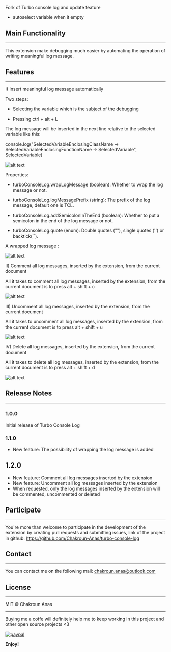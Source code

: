 Fork of Turbo console log and update feature

 * autoselect variable when it empty
## Main Functionality

---

This extension make debugging much easier by automating the operation of writing meaningful log message.

## Features

---

I) Insert meaningful log message automatically

Two steps:

- Selecting the variable which is the subject of the debugging

- Pressing ctrl + alt + L

The log message will be inserted in the next line relative to the selected variable like this:

console.log("SelectedVariableEnclosingClassName -> SelectedVariableEnclosingFunctionName -> SelectedVariable", SelectedVariable)

![alt text](https://image.ibb.co/dysw7p/insert_log_message.gif "Inserting meaningful log message after selecting a variable")

Properties:

- turboConsoleLog.wrapLogMessage (boolean): Whether to wrap the log message or not.

- turboConsoleLog.logMessagePrefix (string): The prefix of the log message, default one is TCL.

- turboConsoleLog.addSemicolonInTheEnd (boolean): Whether to put a semicolon in the end of the log message or not.

- turboConsoleLog.quote (enum): Double quotes (""), single quotes ('') or backtick(``).

A wrapped log message :

![alt text](https://image.ibb.co/h9yfYU/wrap_log_message.gif "Wrapping The log message")

II) Comment all log messages, inserted by the extension, from the current document

All it takes to comment all log messages, inserted by the extension, from the current document is to press alt + shift + c

![alt text](https://image.ibb.co/eVwTL9/comment_log_messages.gif "Comment all log messages, inserted by the extension, from the current file")

III) Uncomment all log messages, inserted by the extension, from the current document

All it takes to uncomment all log messages, inserted by the extension, from the current document is to press alt + shift + u

![alt text](https://image.ibb.co/cp9q09/uncomment_log_messages.gif "Uncomment all log messages, inserted by the extension, from the current file")

IV) Delete all log messages, inserted by the extension, from the current document

All it takes to delete all log messages, inserted by the extension, from the current document is to press alt + shift + d

![alt text](https://image.ibb.co/jv9UtU/delete_all_log_messages.gif "Delete all log messages, inserted by the extension, from the current file")

## Release Notes

---

### 1.0.0

Initial release of Turbo Console Log

### 1.1.0

- New feature: The possibility of wrapping the log message is added

## 1.2.0

- New feature: Comment all log messages inserted by the extension
- New feature: Uncomment all log messages inserted by the extension
- When requested, only the log messages inserted by the extension will be commented, uncommented or deleted

## Participate

---

You're more than welcome to participate in the development of the extension by creating pull requests and submitting issues, link of the project in github: https://github.com/Chakroun-Anas/turbo-console-log

## Contact

---

You can contact me on the following mail: chakroun.anas@outlook.com

## License

---

MIT &copy; Chakroun Anas

---

Buying me a coffe will definitely help me to keep working in this project and other open source projects <3

[![paypal](https://www.paypalobjects.com/en_US/i/btn/btn_donateCC_LG.gif)](https://www.paypal.me/ChakrounAnas)

**Enjoy!**
